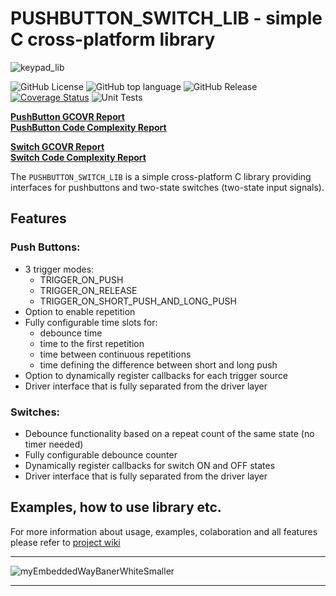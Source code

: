 # PUSHBUTTON_SWITCH_LIB - simple C cross-platform library 
![keypad_lib](https://github.com/user-attachments/assets/d7c28488-53b3-46a1-956d-2e8736f214d3)    

![GitHub License](https://img.shields.io/github/license/niwciu/PUSHBUTTON_SWITCH_LIB) ![GitHub top language](https://img.shields.io/github/languages/top/niwciu/PUSHBUTTON_SWITCH_LIB) ![GitHub Release](https://img.shields.io/github/v/release/niwciu/PUSHBUTTON_SWITCH_LIB) <a href='https://coveralls.io/github/niwciu/PUSHBUTTON_SWITCH_LIB?branch=feature/code_coverage_page_deploy'><img src='https://coveralls.io/repos/github/niwciu/PUSHBUTTON_SWITCH_LIB/badge.svg?branch=feature/code_coverage_page_deploy' alt='Coverage Status' /></a> ![Unit Tests](https://github.com/niwciu/PUSHBUTTON_SWITCH_LIB/actions/workflows/CI_CD_workflow.yml/badge.svg)

<b><a href='./reports/Code_Coverage/PUSHBUTTON/pushbutton_gcov_report.html'>PushButton GCOVR Report</a></b>  
<b><a href='./reports/Cyclomatic_Complexity/PUSHBUTTON/Lizard_report.html'>PushButton Code Complexity Report</a></b>   
    
<b><a href='./reports/Code_Coverage/SWITCH/switch_gcov_report.html'>Switch GCOVR Report</a></b>   
<b><a href='./reports/Cyclomatic_Complexity/SWITCH/Lizard_report.html'>Switch Code Complexity Report</a></b>

The `PUSHBUTTON_SWITCH_LIB` is a simple cross-platform C library providing interfaces for pushbuttons and two-state switches (two-state input signals).

## Features  
### Push Buttons:
- 3 trigger modes:
  - TRIGGER_ON_PUSH
  - TRIGGER_ON_RELEASE
  - TRIGGER_ON_SHORT_PUSH_AND_LONG_PUSH
- Option to enable repetition
- Fully configurable time slots for:
  - debounce time
  - time to the first repetition
  - time between continuous repetitions
  - time defining the difference between short and long push
- Option to dynamically register callbacks for each trigger source
- Driver interface that is fully separated from the driver layer

### Switches:
- Debounce functionality based on a repeat count of the same state (no timer needed)
- Fully configurable debounce counter
- Dynamically register callbacks for switch ON and OFF states
- Driver interface that is fully separated from the driver layer

## Examples, how to use library etc.

For more information about usage, examples, colaboration and all features please refer to [project wiki](https://github.com/niwciu/PUSHBUTTON_SWITCH_LIB/wiki)

***
![myEmbeddedWayBanerWhiteSmaller](https://github.com/user-attachments/assets/f4825882-e285-4e02-a75c-68fc86ff5716)
***

